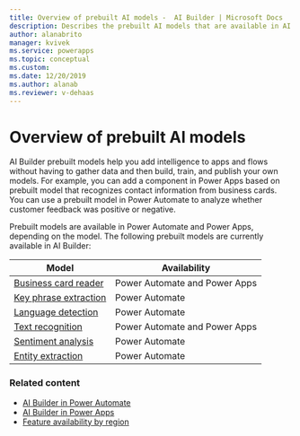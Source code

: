 ```yaml
---
title: Overview of prebuilt AI models -  AI Builder | Microsoft Docs
description: Describes the prebuilt AI models that are available in AI Builder.
author: alanabrito
manager: kvivek
ms.service: powerapps
ms.topic: conceptual
ms.custom: 
ms.date: 12/20/2019
ms.author: alanab
ms.reviewer: v-dehaas
---
```


# Overview of prebuilt AI models


AI Builder prebuilt models help you add intelligence to apps and flows without having to gather data and then build, train, and publish your own models. For example, you can add a component in Power Apps based on prebuilt model that recognizes contact information from business cards.  You can use  a prebuilt model in Power Automate to analyze whether customer feedback was positive or negative.

Prebuilt models are available in Power Automate and Power Apps, depending on the model. The following prebuilt models are currently available in AI Builder:

|Model |Availability  |
|---------|---------|
|[Business card reader](prebuilt-business-card.md)   |   Power Automate and Power Apps     |
|[Key phrase extraction](prebuilt-key-phrase.md)  |    Power Automate    |
|[Language detection](prebuilt-language-detection.md)  |    Power Automate    |
|[Text recognition](prebuilt-text-recognition.md)      |    Power Automate and Power Apps  |
|[Sentiment analysis ](prebuilt-sentiment-analysis.md)    |    Power Automate    |
|[Entity extraction ](prebuilt-entity-extraction.md)    |    Power Automate    |

### Related content

- [AI Builder in Power Automate](use-in-flow-overview.md)
- [AI Builder in Power Apps](use-in-powerapps-overview.md)
- [Feature availability by region](availability-region.md)
